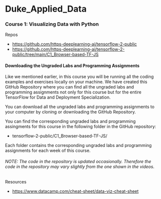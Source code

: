 # Duke_Applied_Data

### Course 1: Visualizing Data with Python
Repos
* https://github.com/https-deeplearning-ai/tensorflow-2-public
* https://github.com/https-deeplearning-ai/tensorflow-2-public/tree/main/C1_Browser-based-TF-JS

<h4> Downloading the Ungraded Labs and Programming Assignments </h4>
<p> Like we mentioned earlier, in this course you will be running all the coding examples and exercises locally on your machine. We have created this 
GitHub Repository where you can find all the ungraded labs and programming assignments not only for this course but for the entire TensorFlow for Data and Deployment Specialization.</p

<p> You can download all the ungraded labs and programming assignments to your computer by cloning or downloading the GitHub Repository.</p>





<p> You can find the corresponding ungraded labs and programming assingments for this course in the following folder in the GitHub repository:</p>



* tensorflow-2-public/C1_Browser-based-TF-JS/





<p> Each folder contains the corresponding ungraded labs and programming assignments for each week of this course. </p>

###### NOTE: The code in the repository is updated occasionally. Therefore the code in the repository may vary slightly from the one shown in the videos. 

Resources
* https://www.datacamp.com/cheat-sheet/data-viz-cheat-sheet
